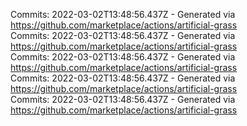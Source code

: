 Commits: 2022-03-02T13:48:56.437Z - Generated via https://github.com/marketplace/actions/artificial-grass
<br>
Commits: 2022-03-02T13:48:56.437Z - Generated via https://github.com/marketplace/actions/artificial-grass
<br>
Commits: 2022-03-02T13:48:56.437Z - Generated via https://github.com/marketplace/actions/artificial-grass
<br>
Commits: 2022-03-02T13:48:56.437Z - Generated via https://github.com/marketplace/actions/artificial-grass
<br>
Commits: 2022-03-02T13:48:56.437Z - Generated via https://github.com/marketplace/actions/artificial-grass
<br>
